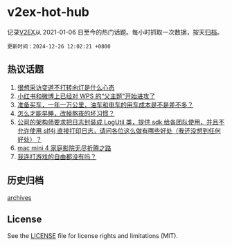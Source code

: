 # v2ex-hot-hub

 记录[V2EX](https://www.v2ex.com/)从 2021-01-06 日至今的热门话题。每小时抓取一次数据，按天[归档](archives)。

`更新时间：2024-12-26 12:02:21 +0800`

## 热议话题

1. [很想采访变道不打转向灯是什么心态](https://www.v2ex.com/t/1100147)
1. [小红书和微博上已经对 WPS 的“父主题”开始进攻了](https://www.v2ex.com/t/1100203)
1. [准备买车，一年一万公里，油车和电车的用车成本是不是差不多？](https://www.v2ex.com/t/1100341)
1. [怎么才能早睡，改掉熬夜的坏习惯？](https://www.v2ex.com/t/1100202)
1. [公司的架构师要求把日志封装成 LogUtil 类，提供 sdk 给各团队使用，并且不允许使用 slf4j 直接打印日志，请问各位这么做有哪些好处（我还没想到任何好处）？](https://www.v2ex.com/t/1100354)
1. [mac mini 4 家庭影院无尽折腾之路](https://www.v2ex.com/t/1100181)
1. [我连打游戏的自由都没有吗？](https://www.v2ex.com/t/1100399)

## 历史归档

[archives](archives)

## License

See the [LICENSE](LICENSE) file for license rights and limitations (MIT).

